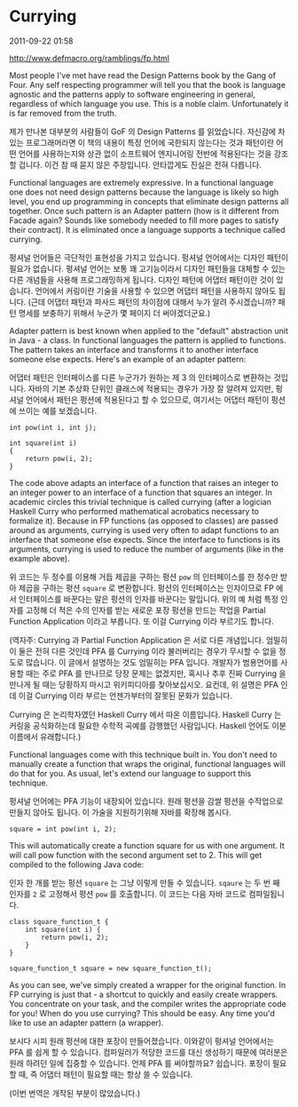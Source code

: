 # Currying

2011-09-22 01:58

http://www.defmacro.org/ramblings/fp.html 

Most people I've met have read the Design Patterns book by the Gang of Four. Any self respecting programmer will tell you that the book is language agnostic and the patterns apply to software engineering in general, regardless of which language you use. This is a noble claim. Unfortunately it is far removed from the truth.

제가 만나본 대부분의 사람들이 GoF 의 Design Patterns 를 읽었습니다. 자신감에 차있는 프로그래머라면 이 책의 내용이 특정 언어에 국한되지 않는다는 것과 패턴이란 어떤 언어를 사용하는지와 상관 없이 소프트웨어 엔지니어링 전반에 적용된다는 것을 강조할 겁니다. 이건 참 때 묻지 않은 주장입니다. 안타깝게도 진실은 전혀 다릅니다.

Functional languages are extremely expressive. In a functional language one does not need design patterns because the language is likely so high level, you end up programming in concepts that eliminate design patterns all together. Once such pattern is an Adapter pattern (how is it different from Facade again? Sounds like somebody needed to fill more pages to satisfy their contract). It is eliminated once a language supports a technique called currying.

펑셔널 언어들은 극단적인 표현성을 가지고 있습니다. 펑셔널 언어에서는 디자인 패턴이 필요가 없습니다. 펑셔널 언어는 보통 꽤 고기능이라서 디자인 패턴들을 대체할 수 있는 다른 개념들을 사용해 프로그래밍하게 됩니다. 디자인 패턴에 어댑터 패턴이란 것이 있습니다. 언어에서 커링이란 기술을 사용할 수 있으면 어댑터 패턴을 사용하지 않아도 됩니다. (근데 어댑터 패턴과 파사드 패턴의 차이점에 대해서 누가 알려 주시겠습니까? 패턴 명세를 보충하기 위해서 누군가 몇 페이지 더 써야겠더군요.) 

Adapter pattern is best known when applied to the "default" abstraction unit in Java - a class. In functional languages the pattern is applied to functions. The pattern takes an interface and transforms it to another interface someone else expects. Here's an example of an adapter pattern:

어댑터 패턴은 인터페이스를 다른 누군가가 원하는 제 3 의 인터페이스로 변환하는 것입니다. 자바의 기본 추상화 단위인 클래스에 적용되는 경우가 가장 잘 알려져 있지만, 펑셔널 언어에서 패턴은 펑션에 적용된다고 할 수 있으므로, 여기서는 어댑터 패턴이 펑션에 쓰이는 예를 보겠습니다. 

	int pow(int i, int j);
	
	int square(int i)
	{
		return pow(i, 2);
	}

The code above adapts an interface of a function that raises an integer to an integer power to an interface of a function that squares an integer. In academic circles this trivial technique is called currying (after a logician Haskell Curry who performed mathematical acrobatics necessary to formalize it). Because in FP functions (as opposed to classes) are passed around as arguments, currying is used very often to adapt functions to an interface that someone else expects. Since the interface to functions is its arguments, currying is used to reduce the number of arguments (like in the example above).

위 코드는 두 정수를 이용해 거듭 제곱을 구하는 펑션 `pow` 의 인터페이스를 한 정수만 받아 제곱을 구하는 펑션 `square` 로 변환합니다. 펑션의 인터페이스는 인자이므로 FP 에서 인터페이스를 바꾼다는 말은 펑션의 인자를 바꾼다는 말입니다. 위의 예 처럼 특정 인자를 고정해 더 적은 수의 인자를 받는 새로운 포장 펑션을 만드는 작업을 Partial Function Application 이라고 부릅니다. 또 이걸 Currying 이라 부르기도 합니다.

(역자주: Currying 과 Partial Function Application 은 서로 다른 개념입니다. 엄밀히 이 둘은 전혀 다른 것인데 PFA 를 Currying 이라 불러버리는 경우가 무시할 수 없을 정도로 많습니다. 이 글에서 설명하는 것도 엄밀히는 PFA 입니다. 개발자가 범용언어를 사용할 때는 주로 PFA 를 만나므로 당장 문제는 없겠지만, 혹시나 추후 진짜 Currying 을 만나게 될 때는 당황하지 마시고 위키피디아를 찾아보십시오. 요컨데, 위 설명은 PFA 인데 이걸 Currying 이라 부르는 언젠가부터의 잘못된 문화가 있습니다.

Currying 은 논리학자였던 Haskell Curry 에서 따온 이름입니다. Haskell Curry 는 커링을 공식화하는데 필요한 수학적 곡예를 감행했던 사람입니다. Haskell 언어도 이분 이름에서 유래합니다.)

Functional languages come with this technique built in. You don't need to manually create a function that wraps the original, functional languages will do that for you. As usual, let's extend our language to support this technique.

펑셔널 언어에는 PFA 기능이 내장되어 있습니다. 원래 펑션을 감쌀 펑션을 수작업으로 만들지 않아도 됩니다. 이 가술을 지원하기위해 자바를 확장해 봅시다. 

	square = int pow(int i, 2);

This will automatically create a function square for us with one argument. It will call pow function with the second argument set to 2. This will get compiled to the following Java code:

인자 한 개를 받는 펑션 `square` 는 그냥 이렇게 만들 수 있습니다. `sqaure` 는 두 번 째 인자를 `2` 로 고정해서 펑션 `pow` 를 호출합니다. 이 코드는 다음 자바 코드로 컴파일됩니다.

	class square_function_t {
		int square(int i) {
			return pow(i, 2);
		}
	}
	
	square_function_t square = new square_function_t();

As you can see, we've simply created a wrapper for the original function. In FP currying is just that - a shortcut to quickly and easily create wrappers. You concentrate on your task, and the compiler writes the appropriate code for you! When do you use currying? This should be easy. Any time you'd like to use an adapter pattern (a wrapper).

보시다 시피 원래 펑션에 대한 포장이 만들어졌습니다. 이와같이 펑셔널 언어에서는 PFA 를 쉽게 할 수 있습니다. 컴파일러가 적당한 코드를 대신 생성하기 때문에 여러분은 원래 하려던 일에 집중할 수 있습니다. 언제  PFA 를 써야할까요? 쉽습니다. 포장이 필요할 때, 즉 어댑터 패턴이 필요할 때는 항상 쓸 수 있습니다.

(이번 번역은 개작된 부분이 많았습니다.)

